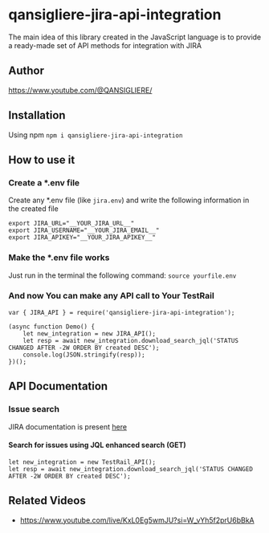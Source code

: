 # qansigliere-jira-api-integration

The main idea of ​​this library created in the JavaScript language is to provide a ready-made set of API methods for
integration with JIRA

## Author

https://www.youtube.com/@QANSIGLIERE/

## Installation

Using npm `npm i qansigliere-jira-api-integration`

## How to use it

### Create a \*.env file

Create any \*.env file (like `jira.env`) and write the following information in the created file

```
export JIRA_URL="__YOUR_JIRA_URL__"
export JIRA_USERNAME="__YOUR_JIRA_EMAIL__"
export JIRA_APIKEY="__YOUR_JIRA_APIKEY__"
```

### Make the \*.env file works

Just run in the terminal the following command: `source yourfile.env`

### And now You can make any API call to Your TestRail

```
var { JIRA_API } = require('qansigliere-jira-api-integration');

(async function Demo() {
    let new_integration = new JIRA_API();
    let resp = await new_integration.download_search_jql('STATUS CHANGED AFTER -2W ORDER BY created DESC');
    console.log(JSON.stringify(resp));
})();
```

## API Documentation

### Issue search

JIRA documentation is present [here](https://support.testrail.com/hc/en-us/articles/7077295487252-Case-Types)

#### Search for issues using JQL enhanced search (GET)

```
let new_integration = new TestRail_API();
let resp = await new_integration.download_search_jql('STATUS CHANGED AFTER -2W ORDER BY created DESC');
```

## Related Videos

-   https://www.youtube.com/live/KxL0Eg5wmJU?si=W_vYh5f2prU6bBkA
